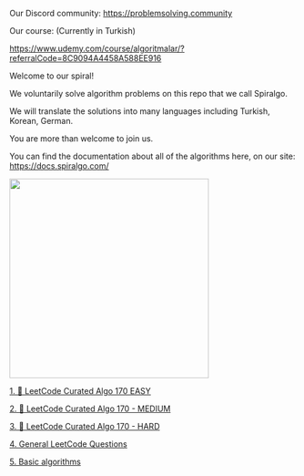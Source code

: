 Our Discord community:
https://problemsolving.community

Our course: (Currently in Turkish)

https://www.udemy.com/course/algoritmalar/?referralCode=8C9094A4458A588EE916


Welcome to our spiral!

We voluntarily solve algorithm problems on this repo that we call Spiralgo.

We will translate the solutions into many languages including Turkish, Korean, German.

You are more than welcome to join us.

You can find the documentation about all of the algorithms here, on our site: https://docs.spiralgo.com/

<img src="https://raw.githubusercontent.com/spiralgo/algorithms/b87a92cdc15889730be62ef1e256db5b8ceb6a41/logo.jpg" data-canonical-src="https://avatars.githubusercontent.com/u/82793840?v=4" width="350" height="350" />
 

  [1. 🔶 LeetCode Curated Algo 170 EASY](https://docs.spiralgo.com/1-.-leetcode-curated-algo-170-easy) 

  [2. 🔶 LeetCode Curated Algo 170 - MEDIUM](https://docs.spiralgo.com/2.-leetcode-curated-algo-170-medium)
 
  [3. 🔶 LeetCode Curated Algo 170 - HARD](https://docs.spiralgo.com/3.-leetcode-curated-algo-170-hard)

  [4. General LeetCode Questions](https://github.com/spiralgo/algorithms/wiki/4.-General-LeetCode-Questions)

  [5. Basic algorithms](https://github.com/spiralgo/algorithms/wiki/5.-Basic-algorithms)

